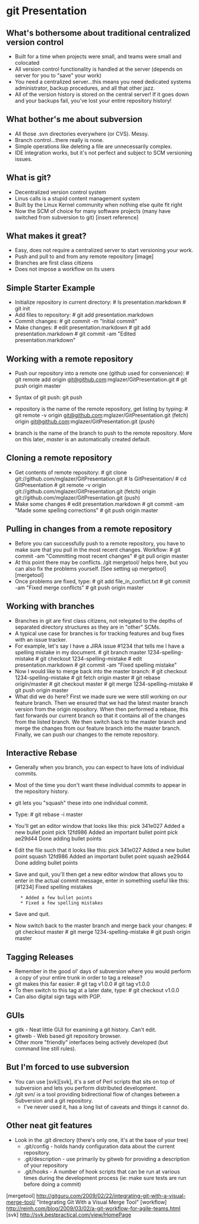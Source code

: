 git Presentation
================


What's bothersome about traditional centralized version control
---------------------------------------------------------------

* Built for a time when projects were small, and teams were small and
  colocated
* All version control functionality is handled at the server (depends on
  server for you to "save" your work)
* You need a centralized server...this means you need dedicated systems
  administrator, backup procedures, and all that other jazz.
* All of the version history is stored on the central server! If it goes down
  and your backups fail, you've lost your entire repository history!

What bother's me about subversion
---------------------------------

* All those .svn directories everywhere (or CVS). Messy.
* Branch control...there really is none.
* Simple operations like deleting a file are unnecessarily complex.
* IDE integration works, but it's not perfect and subject to SCM versioning
  issues.

What is git?
------------

* Decentralized version control system
* Linus calls is a stupid content management system
* Built by the Linux Kernel community when nothing else quite fit right
* Now the SCM of choice for many software projects (many have switched from
  subversion to git) [insert reference]


What makes it great?
--------------------

* Easy, does not require a centralized server to start versioning your work.
* Push and pull to and from any remote repository [image]
* Branches are first class citizens
* Does not impose a workflow on its users

Simple Starter Example
----------------------

* Initialize repository in current directory:
        # ls
        presentation.markdown
        # git init
* Add files to repository:
        # git add presentation.markdown
* Commit changes:
        # git commit -m "Initial commit"
* Make changes:
        # edit presentation.markdown
        # git add presentation.markdown
        # git commit -am "Edited presentation.markdown"


Working with a remote repository
--------------------------------

* Push our repository into a remote one (github used for convenience):
        # git remote add origin git@github.com:mglazer/GitPresentation.git
        # git push origin master
* Syntax of git push:
        git push <repository> <branch>
* repository is the name of the remote repository, get listing by typing:
        # git remote -v
        origin	git@github.com:mglazer/GitPresentation.git (fetch)
        origin	git@github.com:mglazer/GitPresentation.git (push)

* branch is the name of the branch to push to the remote repository. More on
  this later, *master* is an automatically created default.

Cloning a remote repository
---------------------------

* Get contents of remote repository:
        # git clone git://github.com/mglazer/GitPresentation.git
        # ls
        GitPresentation/
        # cd GitPresentation
        # git remote -v
        origin	git://github.com/mglazer/GitPresentation.git (fetch)
        origin	git://github.com/mglazer/GitPresentation.git (push)
* Make some changes
        # edit presentation.markdown
        # git commit -am "Made some spelling corrections"
        # git push origin master

Pulling in changes from a remote repository
-------------------------------------------

* Before you can successfully push to a remote repository, you have to make sure
  that you pull in the most recent changes. Workflow:
        # git commit -am "Committing most recent changes"
        # git pull origin master
* At this point there may be conflicts. /git mergetool/ helps here, but you can
  also fix the problems yourself. [See setting up mergetool][mergetool]
* Once problems are fixed, type:
        # git add file_in_conflict.txt
        # git commit -am "Fixed merge conflicts"
        # git push origin master


Working with branches
---------------------

* Branches in git are first class citizens, not relegated to the depths of
  separated directory structures as they are in "other" SCMs.
* A typical use case for branches is for tracking features and bug fixes with an
  issue tracker.
* For example, let's say I have a JIRA issue #1234 that tells me I have a
  spelling mistake in my document.
        # git branch master 1234-spelling-mistake
        # git checkout 1234-spelling-mistake
        # edit presentation.markdown
        # git commit -am "Fixed spelling mistake"
* Now I would like to merge back into the master branch:
        # git checkout 1234-spelling-mistake
        # git fetch origin master
        # git rebase origin/master
        # git checkout master
        # git merge 1234-spelling-mistake
        # git push origin master
* What did we do here? First we made sure we were still working on our feature
  branch. Then we ensured that we had the latest master branch version from the
origin repository. When then performed a rebase, this fast forwards our current
branch so that it contains all of the changes from the listed branch. We then
switch back to the master branch and merge the changes from our feature branch
into the master branch. Finally, we can push our changes to the remote
repository.

Interactive Rebase
------------------

* Generally when you branch, you can expect to have lots of individual commits.
* Most of the time you don't want these individual commits to appear in the
  repository history.
* git lets you "squash" these into one individual commit.
* Type:
        # git rebase -i master
* You'll get an editor window that looks like this:
        pick 341e027 Added a new bullet point
        pick 12fd986 Added an important bullet point
        pick ae29d44 Done adding bullet points
* Edit the file such that it looks like this:
        pick 341e027 Added a new bullet point
        squash 12fd986 Added an important bullet point
        squash ae29d44 Done adding bullet points
* Save and quit, you'll then get a new editor window that allows you to enter in
  the actual commit message, enter in something useful like this:
        [#1234] Fixed spelling mistakes

        * Added a few bullet points 
        * Fixed a few spelling mistakes
* Save and quit.
* Now switch back to the master branch and merge back your changes:
        # git checkout master
        # git merge 1234-spelling-mistake
        # git push origin master


Tagging Releases
----------------

* Remember in the good ol' days of subversion where you would perform a copy of
  your entire trunk in order to tag a release?
* git makes this far easier:
        # git tag v1.0.0
        # git tag
        v1.0.0
* To then switch to this tag at a later date, type:
        # git checkout v1.0.0
* Can also digital sign tags with PGP. 

GUIs
----

* gitk - Neat little GUI for examining a git history. Can't edit.
* gitweb - Web based git repository browser.
* Other more "friendly" interfaces being actively developed (but command line
  still rules).


But I'm forced to use subversion
--------------------------------

* You can use [svk][svk], it's a set of Perl scripts that sits on top of subversion
  and lets you perform distributed development.
* /git svn/ is a tool providing bidirectional flow of changes between a
  Subversion and a git repository.
    * I've never used it, has a long list of caveats and things it cannot do.

Other neat git features
-----------------------

* Look in the .git directory (there's only one, it's at the base of your tree)
    * .git/config - holds handy configuration data about the current repository.
    * .git/description - use primarily by gitweb for providing a description of
your repository
    * .git/hooks - A number of hook scripts that can be run at various times during
the development process (ie: make sure tests are run before doing a commit)


    
    

[mergetool]
http://gitguru.com/2009/02/22/integrating-git-with-a-visual-merge-tool/
"Integrating Git With a Visual Merge Tool"
[workflow] http://reinh.com/blog/2009/03/02/a-git-workflow-for-agile-teams.html
[svk] http://svk.bestpractical.com/view/HomePage 
